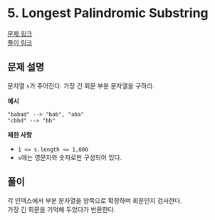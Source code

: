 # 5. Longest Palindromic Substring
[문제 링크](https://leetcode.com/problems/longest-palindromic-substring/ )  
[풀이 링크](LC5.java )  

## 문제 설명
문자열 `s`가 주어진다. 가장 긴 회문 부분 문자열을 구하라.  

**예시**
```
"babad" --> "bab", "aba"
"cbbd" --> "bb"
```

**제한 사항**  
* `1 <= s.length <= 1,000`  
* `s`에는 영문자와 숫자로만 구성되어 있다.  

## 풀이
각 인덱스에서 부분 문자열을 양쪽으로 확장하며 회문인지 검사한다.  
가장 긴 회문을 기억해 두었다가 반환한다.  
